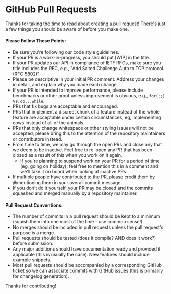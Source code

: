 # GitHub Pull Requests

Thanks for taking the time to read about creating a pull request! There's just a few things you should be aware of before you make one.

#### Please Follow These Points:

* Be sure you're following our code style guidelines.
* If your PR is a work-in-progress, you should put \[WIP\] in the title.
* If your PR updates our API in compliance of IETF RFCs, make sure you title includes the RFC, e.g., "Add Salted Challenge Auth to TCP protocol. \(RFC 5802\)"
* Please be descriptive in your initial PR comment. Address your changes in detail, and explain why you made each change.
* If your PR is intended to improve performance, please include benchmarks or other proof unless improvement is obvious, e.g., `for(;;)` vs. `do...while`.
* PRs that fix bugs are acceptable and encouraged.
* PRs that implement a discreet chunk of a feature instead of the whole feature are acceptable under certain circumstances, eg, implementing cows instead of all of the animals.
* PRs that only change whitespace or other styling issues will not be accepted; please bring this to the attention of the repository maintainers or contributors instead.
* From time to time, we may go through the open PRs and close any that we deem to be inactive. Feel free to re-open any PR that has been closed as a result of this when you work on it again.
  * If you're planning to suspend work on your PR for a period of time \(eg, going on holiday\), feel free to mention this in a comment and we'll take it on board when looking at inactive PRs.
* If multiple people have contributed to the PR, please credit them by @mentioning them in your overall commit message.
* If you don't do it yourself, your PR may be closed and the commits squashed and merged manually by a repository maintainer.

#### Pull Request Conventions:

* The number of commits in a pull request should be kept to a minimum \(squish them into one most of the time - use common sense!\).
* No merges should be included in pull requests unless the pull request's purpose is a merge.
* Pull requests should be tested \(does it compile? AND does it work?\) before submission.
* Any major additions should have documentation ready and provided if applicable \(this is usually the case\). New features should include example snippets.
* Most pull requests should be accompanied by a corresponding GitHub ticket so we can associate commits with GitHub issues \(this is primarily for changelog generation\).

Thanks for contributing!

